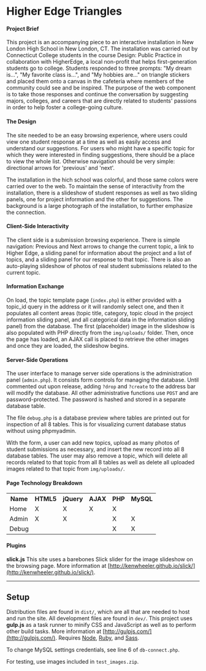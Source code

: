 # Higher Edge Triangles

#### Project Brief

This project is an accompanying piece to an interactive installation in New London High School in New London, CT. The installation was carried out by Connecticut College students in the course Design: Public Practice in collaboration with HigherEdge, a local non-profit that helps first-generation students go to college. Students responded to three prompts: "My dream is...", "My favorite class is...", and "My hobbies are..." on triangle stickers and placed them onto a canvas in the cafeteria where members of the community could see and be inspired. The purpose of the web component is to take those responses and continue the conversation by suggesting majors, colleges, and careers that are directly related to students' passions in order to help foster a college-going culture.

#### The Design

The site needed to be an easy browsing experience, where users could view one student response at a time as well as easily access and understand our suggestions. For users who might have a specific topic for which they were interested in finding suggestions, there should be a place to view the whole list. Otherwise navigation should be very simple: directional arrows for 'previous' and 'next'.

The installation in the hich school was colorful, and those same colors were carried over to the web. To maintain the sense of interactivity from the installation, there is a slideshow of student responses as well as two sliding panels, one for project information and the other for suggestions. The background is a large photograph of the installation, to further emphasize the connection.

#### Client-Side Interactivity

The client side is a submission browsing experience. There is simple navigation: Previous and Next arrows to change the current topic, a link to Higher Edge, a sliding panel for information about the project and a list of topics, and a sliding panel for our response to that topic. There is also an auto-playing slideshow of photos of real student submissions related to the current topic.

#### Information Exchange

On load, the topic template page (`index.php`) is either provided with a topic_id query in the address or it will randomly select one, and then it populates all content areas (topic title, category, topic cloud in the project information sliding panel, and all categorical data in the information sliding panel) from the database. The first (placeholder) image in the slideshow is also populated with PHP directly from the `img/uploads/` folder. Then, once the page has loaded, an AJAX call is placed to retrieve the other images and once they are loaded, the slideshow begins.

#### Server-Side Operations

The user interface to manage server side operations is the administration panel (`admin.php`). It consists form controls for managing the database. Until commented out upon release, adding `?drop` and `?create` to the address bar will modify the database. All other administrative functions use `POST` and are password-protected. The password is hashed and stored in a separate database table.

The file `debug.php` is a database preview where tables are printed out for inspection of all 8 tables. This is for visualizing current database status without using phpmyadmin.

With the form, a user can add new topics, upload as many photos of student submissions as necessary, and insert the new record into all 8 database tables. The user may also remove a topic, which will delete all records related to that topic from all 8 tables as well as delete all uploaded images related to that topic from `img/uploads/`.

#### Page Technology Breakdown

<table>
  <tr>
    <th>Name</th>
    <th>HTML5</th>
    <th>jQuery</th>
    <th>AJAX</th>
    <th>PHP</th>
    <th>MySQL</th>
  </tr>
  <tr>
    <td>Home</td>
    <td>X</td>
    <td>X</td>
    <td>X</td>
    <td>X</td>
    <td></td>
  </tr>
  <tr>
    <td>Admin</td>
    <td>X</td>
    <td>X</td>
    <td></td>
    <td>X</td>
    <td>X</td>
  </tr>
  <tr>
    <td>Debug</td>
    <td></td>
    <td></td>
    <td></td>
    <td>X</td>
    <td>X</td>
  </tr>
</table>

#### Plugins

**slick.js** This site uses a barebones Slick slider for the image slideshow on the browsing page. More information at [http://kenwheeler.github.io/slick/](http://kenwheeler.github.io/slick/).

---

## Setup

Distribution files are found in `dist/`, which are all that are needed to host and run the site. All development files are found in `dev/`. This project uses **gulp.js** as a task runner to minify CSS and JavaScript as well as to perform other build tasks. More information at [http://gulpjs.com/](http://gulpjs.com/). Requires [Node](https://nodejs.org/), [Ruby](https://www.ruby-lang.org/en/), and [Sass](http://sass-lang.com/).

To change MySQL settings credentials, see line 6 of `db-connect.php`.

For testing, use images included in `test_images.zip`.